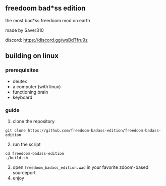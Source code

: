 ## freedoom bad*ss edition

the most bad*ss freedoom mod on earth

made by Saver310

discord: https://discord.gg/wsBdTfru9z

## building on linux

### prerequisites

- deutex
- a computer (with linux)
- functioning brain
- keyboard

### guide

1. clone the repository

```
git clone https://github.com/freedoom-badass-edition/freedoom-badass-edition
```

2. run the script

```
cd freedoom-badass-edition
./build.sh
```
3. open `freedoom_badass_edition.wad` in your favorite zdoom-based sourceport
4. enjoy
